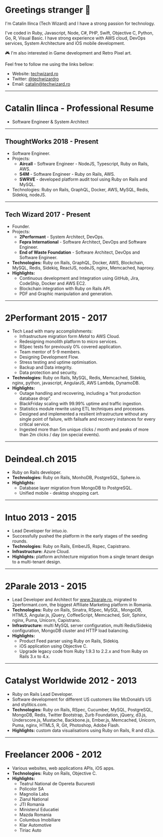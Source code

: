 # Greetings stranger 👋

I'm Catalin Ilinca (Tech Wizard) and I have a strong passion for technology.

I've coded in Ruby, Javascript, Node, C#, PHP, Swift, Objective C, Python, Go, R, Visual Basic. I have strong experience with AWS cloud, DevOps services, System Architecture and iOS mobile development.

🎮 I'm also interested in Game development and Retro Pixel art.

Feel free to follow me using the links bellow:

* Website: [techwizard.ro](https://techwizard.ro)
* Twitter: [@techwizardro](http://twitter.com/techwizardro)
* Email: [catalin@techwizard.ro](mailto:catalin@techwizard.ro)

---

# Catalin Ilinca - Professional Resume

* Software Engineer & System Architect

- - -

## ThoughtWorks 2018 - Present

* Software Engineer.
* Projects:
	* **Aircall** - Software Engineer - NodeJS, Typescript, Ruby on Rails, AWS.
	* **S4M** - Software Engineer - Ruby on Rails, AWS.
	* **SWRVE** - developed platform audit tool using Ruby on Rails and MySQL.
* Technologies: Ruby on Rails, GraphQL, Docker, AWS, MySQL, Redis, Sidekiq, nodeJS.

- - -

## Tech Wizard 2017 - Present

* Founder.
* Projects:
    * **2Performant** - System Architect, DevOps.
    * **Fepra International** - Software Architect, DevOps and Software Engineer.
    * **End of Waste Foundation** - Software Architect, DevOps and Software Engineer.
* **Technologies:** Ruby on Rails, GraphQL, Docker, AWS, Blockchain, MySQL, Redis, Sidekiq, ReactJS, nodeJS, nginx, Memcached, haproxy.
* **Highlights:**
    * Continuous development and Integration using GitHub, Jira, CodeShip, Docker and AWS EC2.
    * Blockchain integration with Ruby on Rails API.
    * PDF and Graphic manipulation and generation.

- - -

# 2Performant 2015 - 2017

* Tech Lead with many accomplishments:
    * Infrastructure migration form _Metal_ to AWS Cloud.
    * Redesigning monolith platform to micro services.
    * RSpec tests for previously 0% covered application.
    * Team mentor of 5-9 members.
    * Designing Development Flow.
    * Stress testing and uptime optimisation.
    * Backup and Data integrity.
    * Data protection and security.
* **Technologies:** Ruby on Rails, MySQL, Redis, Memcached, Sidekiq, nginx, python, javascript, AngularJS, AWS Lambda, DynamoDB.
* **Highlights:**
    * Outage handling and recovering, including a “hot production database drop”.
    * BlackFriday scaling with 99.99% uptime and traffic ingestion.
    * Statistics module rewrite using ETL techniques and processes.
    * Designed and implemented a resilient infrastructure without any single point of failure, with failsafe and recovery instances for every critical service.
    * Ingested more than 5m unique clicks / month and peaks of more than 2m clicks / day (on special events).

- - -

# Deindeal.ch 2015

* Ruby on Rails developer.
* **Technologies:** Ruby on Rails, MonhoDB, PostgreSQL, Sphere.io.
* **Highlights:**
    * Database layer migration from MongoDB to PostgreSQL.
    * Unified mobile - desktop shopping cart.

- - -

# Intuo 2013 - 2015

* Lead Developer for intuo.io.
* Successfully pushed the platform in the early stages of the seeding rounds.
* **Technologies:** Ruby on Rails, EmberJS, Rspec, Capistrano.
* **Infrastructure:** Azure Cloud.
* **Highlights:** platform architecture migration from a single tenant design to a multi-tenant design.

- - -

# 2Parale 2013 - 2015

* Lead Developer and Architect for www.2parale.ro, migrated to 2performant.com, the biggest Affiliate Marketing platform in Romania.
* **Technologies:** Ruby on Rails, Sinatra, RSpec, MySQL, MongoDB, HTML5, Angular.js, jQuery, CoffeeScript, Memcached, Solr, Sphinx, nginx, Puma, Unicorn, Capistrano.
* **Infrastructure:** multi MySQL server configuration, multi Redis/Sidekiq configuration, MongoDB cluster and HTTP load balancing.
* **Highlights:**
  * Product Feed parser using Ruby on Rails, Sidekiq.
  * iOS application using Objective C.
  * Upgrade legacy code from Ruby 1.9.3 to 2.2.x and from Ruby on Rails 3.x to 4.x.

- - -

# Catalyst Worldwide 2012 - 2013

* Ruby on Rails Lead Developer.
* Software development for different US customers like McDonald’s US and stylitics.com.
* **Technologies:** Ruby on Rails, RSpec, Cucumber, MySQL, PostgreSQL, MongoDB, Redis, Twitter Bootstrap, Zurb Foundation, jQuery, d3.js, Underscore.js, Mustache, Backbone.js, Ember.js, Memcached, Unicorn, Puma, nginx, HTML5, R, Git, Photoshop, Adobe Flash.
* **Highlights:** custom data visualisations using Ruby on Rails, R and d3.js.

- - -

# Freelancer 2006 - 2012

* Various websites, web applications APIs, iOS apps.
* **Technologies:** Ruby on Rails, Objective C.
* **Highlights:**
  * Teatrul National de Opereta Bucuresti
  * Policolor SA
  * Magnolia Labs
  * Ziarul National
  * JTI Romania
  * Ministerul Educatiei
  * Mazda Romania
  * Columbus Imobiliare
  * Klar Automotive
  * Tiriac Auto
